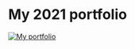 # My 2021 portfolio

[![My portfolio](https://img.youtube.com/vi/7wUkmrj8XYE/0.jpg)](https://www.youtube.com/watch?v=7wUkmrj8XYE)

